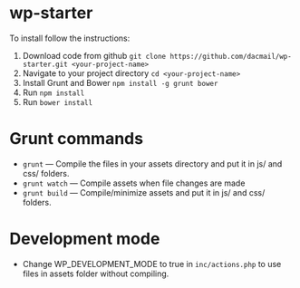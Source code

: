# wp-starter

To install follow the instructions:

1. Download code from github `git clone https://github.com/dacmail/wp-starter.git <your-project-name>`
1. Navigate to your project directory `cd <your-project-name>`
2. Install Grunt and Bower `npm install -g grunt bower`
3. Run `npm install`
4. Run `bower install`

# Grunt commands

* `grunt` — Compile the files in your assets directory and put it in js/ and css/ folders.
* `grunt watch` — Compile assets when file changes are made
* `grunt build` — Compile/minimize assets and put it in js/ and css/ folders.

# Development mode

* Change WP_DEVELOPMENT_MODE to true in `inc/actions.php` to use files in assets folder without compiling.
